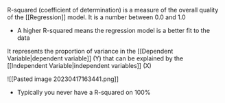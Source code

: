 R-squared (coefficient of determination) is a measure of the overall quality of the [[Regression]] model. It is a number between 0.0 and 1.0
- A higher R-squared means the regression model is a better fit to the data

It represents the proportion of variance in the [[Dependent Variable|dependent variable]] (Y) that can be explained by the [[Independent Variable|independent variables]] (X)


![[Pasted image 20230417163441.png]]
- Typically you never have a R-squared on 100%